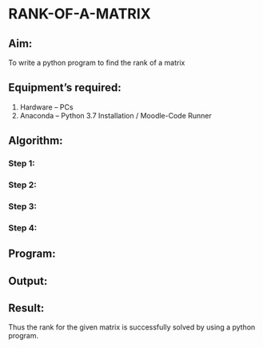 # RANK-OF-A-MATRIX
## Aim:
To write a python program to find the rank of a matrix
## Equipment’s required:
1. 	Hardware – PCs
2. 	Anaconda – Python 3.7 Installation / Moodle-Code Runner
## Algorithm:
### Step 1: 

### Step 2: 

### Step 3:

### Step 4:

## Program:

## Output:
## Result:

Thus the rank for the given matrix is successfully solved by  using a python program.

